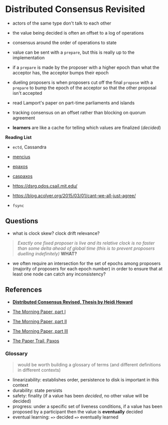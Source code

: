 # Distributed Consensus Revisited

* actors of the same type don't talk to each other

* the value being decided is often an offset to a log of operations
* consensus around the order of operations to state

* value can be sent with a `prepare`, but this is really up to the implementation
* if a `prepare` is made by the proposer with a higher epoch than what the acceptor has, the acceptor bumps their epoch

* dueling proposers is when proposers cut off the final `propose` with a `prepare` to bump the epoch of the acceptor so that the other proposal isn't accepted

* read Lamport's paper on part-time parliaments and islands

* tracking consensus on an offset rather than blocking on quorum agreement

* **learners** are like a cache for telling which values are finalized (*decided*)

**Reading List**
* `ectd`, Cassandra
* [mencius](https://www.usenix.org/legacy/event/osdi08/tech/full_papers/mao/mao_html/)
* [epaxos](https://github.com/efficient/epaxos)
* [caspaxos](https://github.com/rystsov/caspaxos)
* https://dsrg.pdos.csail.mit.edu/
* https://blog.acolyer.org/2015/03/01/cant-we-all-just-agree/

* `fsync`

## Questions

* what is clock skew? clock drift relevance?
> *Exactly one fixed proposer is live and its relative clock is no faster than some delta ahead of global time (this is to prevent proposers duelling indefinitely)* **WHAT?**
* we often require an intersection for the set of epochs among proposers (majority of proposers for each epoch number) in order to ensure that at least one node can catch any inconsistency?

## References

* **[Distributed Consensus Revised, Thesis by Heidi Howard](https://www.repository.cam.ac.uk/bitstream/handle/1810/291682/thesis.pdf?sequence=1&isAllowed=y)**
* [The Morning Paper, part I](https://blog.acolyer.org/2019/05/07/distributed-consensus-revised-part-i/)
* [The Morning Paper, part II](https://blog.acolyer.org/2019/05/08/distributed-consensus-revised-part-ii/)
* [The Morning Paper, part III](https://blog.acolyer.org/2019/05/10/distributed-consensus-revised-part-iii/)

* [The Paper Trail, Paxos](https://www.the-paper-trail.org/post/2009-02-03-consensus-protocols-paxos/)

### Glossary
> would be worth building a glossary of terms (and different definitions in different contexts)

* linearizability: establishes order, persistence to disk is important in this context
* durability: state persists
* safety: finality (if a value has been *decided*, no other value will be decided)
* progress: under a specific set of liveness conditions, if a value has been proposed by a participant then the value is **eventually** decided
* eventual learning: `=>` decided `=>` eventually learned